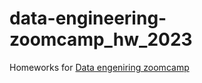 # data-engineering-zoomcamp_hw_2023

Homeworks for [Data engeniring zoomcamp](https://github.com/DataTalksClub/data-engineering-zoomcamp/tree/main/cohorts/2023)
